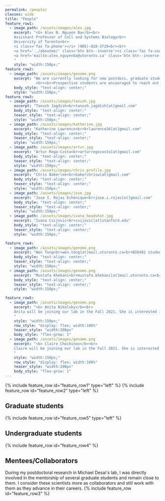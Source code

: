 ```yaml
---
permalink: /people/
classes: wide
title: "People"
feature_row1:
  - image_path: /assets/images/alex.jpg
    excerpt: "<b> Alex N. Nguyen Ba</b><br>
	Assistant Professor of Cell and Systems Biology<br>
	University of Toronto<br>
	<i class='fas fa-phone'></i> (905)-828-3729<br><br>
	<a href='../aboutme/' class='btn btn--inverse'><i class='fas fa-user'></i> About me</a>
	<a href='mailto:alex.nguyenba@utoronto.ca' class='btn btn--inverse'><i class='far fa-envelope'></i> alex.nguyenba[at]utoronto.ca</a>
	"
    style: "width:150px;"
feature_row2:
  - image_path: /assets/images/genome.png
    excerpt: "We are currently looking for new postdocs, graduate students, and undergraduates to join our team! Please visit our <a href='../opportunities/'>opportunities</a> page for more details.
              <br><br>Prospective students are encouraged to reach out to past trainees/mentees for advice."
    body_style: "text-align: center;"
    style: "width:150px;"
feature_row3:
  - image_path: /assets/images/tanush.jpg
    excerpt: "Tanush Jagdish<br>tanush.jagdish[at]gmail.com"
    body_style: "text-align: center;"
    teaser_style: "text-align: center;"
    style: "width:150px;"
  - image_path: /assets/images/katherine.jpg
    excerpt: "Katherine Lawrence<br>krlawrence26[at]gmail.com"
    body_style: "text-align: center;"
    teaser_style: "text-align: center;"
    style: "width:150px;"
  - image_path: /assets/images/artur.jpg
    excerpt: "Artur Rego-Costa<br>arturregocosta[at]gmail.com"
    body_style: "text-align: center;"
    teaser_style: "text-align: center;"
    style: "width:150px;"
  - image_path: /assets/images/chris_profile.jpg
    excerpt: "Chris Bakerlee<br>bakerchrisw[at]gmail.com"
    body_style: "text-align: center;"
    teaser_style: "text-align: center;"
    style: "width:150px;"
  - image_path: /assets/images/jose.jpg
    excerpt: "Jose I. Rojas Echenique<br>jose.i.rojas[at]gmail.com"
    body_style: "text-align: center;"
    teaser_style: "text-align: center;"
    style: "width:150px;"
  - image_path: /assets/images/ivana_headshot.jpg
    excerpt: "Ivana Cvijovic<br>cvijovic[at]stanford.edu"
    body_style: "text-align: center;"
    teaser_style: "text-align: center;"
    style: "width:150px;"

feature_row4:
  - image_path: /assets/images/genome.png
    excerpt: "Wen Tong<br>wen.tong[at]mail.utoronto.ca<br>BIO481 student"
    body_style: "text-align: center;"
    teaser_style: "text-align: center;"
    style: "width:150px;"
  - image_path: /assets/images/genome.png
    excerpt: "Mustafa Khekani<br>mustafa.khekani[at]mail.utoronto.ca<br>NSERC URSA"
    body_style: "text-align: center;"
    teaser_style: "text-align: center;"
    style: "width:150px;"

feature_row5:
  - image_path: /assets/images/genome.png
    excerpt: "<b> Anita Nikolsky</b><br>
	Anita will be joining our lab in the Fall 2021. She is interested in understanding how different vaccine dosage regimens fundamentally alters the evolutionary process behind the adaptive immune response and will be applying our lineage tracking strategies to B-cells.<br>
	"
    style: "width:150px;"
    row_style: "display: flex; width:100%"
    teaser_style: "width:200px"
    body_style: "flex-grow: 1"
  - image_path: /assets/images/genome.png
    excerpt: "<b> Claire Chochinov</b><br>
	Claire will be joining our lab in the Fall 2021. She is interested in developing molecular techniques to expand deep-mutational scanning in human genes.<br>
	"
    style: "width:150px;"
    row_style: "display: flex; width:100%"
    teaser_style: "width:200px"
    body_style: "flex-grow: 1"
---
```


{% include feature_row id="feature_row1" type="left" %}
{% include feature_row id="feature_row2" type="left" %}
<h2>Graduate students</h2>
{% include feature_row id="feature_row5" type="left" %}
<h2>Undergraduate students</h2>
{% include feature_row id="feature_row4" %}
<h2>Mentees/Collaborators</h2>
During my postdoctoral research in Michael Desai's lab, I was directly involved in the mentorship of several graduate students and remain close to them. I consider these scientists more as collaborators and still work with them as they advance in their careers.
{% include feature_row id="feature_row3" %}
